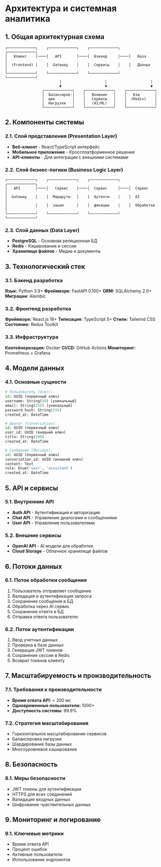 
# Архитектура и системная аналитика

## 1. Общая архитектурная схема
```
┌─────────────┐    ┌─────────────┐    ┌─────────────┐    ┌─────────────┐
│   Клиент    │────│   API       │────│  Бэкенд     │────│   База      │
│  (Frontend) │    │  Gateway    │    │  Сервисы    │    │   Данных    │
└─────────────┘    └─────────────┘    └─────────────┘    └─────────────┘
                         │                    │                    │
                         ▼                    ▼                    ▼
                 ┌─────────────┐    ┌─────────────┐    ┌─────────────┐
                 │  Балансиров-│    │   Внешние   │    │   Кэш       │
                 │  щик        │    │   Сервисы   │    │  (Redis)    │
                 │  Нагрузки   │    │   (AI/ML)   │    │             │
                 └─────────────┘    └─────────────┘    └─────────────┘
```

## 2. Компоненты системы

### 2.1. Слой представления (Presentation Layer)
- **Веб-клиент** - React/TypeScript интерфейс
- **Мобильное приложение** - Кроссплатформенное решение  
- **API-клиенты** - Для интеграции с внешними системами

### 2.2. Слой бизнес-логики (Business Logic Layer)
```
┌─────────────┐    ┌─────────────┐    ┌─────────────┐    ┌─────────────┐
│   API       │────│   Сервис    │────│  Сервис     │────│  Сервис     │
│  Gateway    │    │  Маршрути-  │    │  Аутенти-   │    │  AI         │
│             │    │  зации      │    │  фикации    │    │  Обработки  │
└─────────────┘    └─────────────┘    └─────────────┘    └─────────────┘
```

### 2.3. Слой данных (Data Layer)
- **PostgreSQL** - Основная реляционная БД
- **Redis** - Кэширование и сессии
- **Хранилище файлов** - Медиа и документы

## 3. Технологический стек

### 3.1. Бэкенд разработка
**Язык:** Python 3.9+
**Фреймворк:** FastAPI 0.100+
**ORM:** SQLAlchemy 2.0+
**Миграции:** Alembic

### 3.2. Фронтенд разработка  
**Фреймворк:** React.js 18+
**Типизация:** TypeScript 5+
**Стили:** Tailwind CSS
**Состояние:** Redux Toolkit

### 3.3. Инфраструктура
**Контейнеризация:** Docker
**CI/CD:** GitHub Actions
**Мониторинг:** Prometheus + Grafana

## 4. Модели данных

### 4.1. Основные сущности
```python
# Пользователь (User):
id: UUID (первичный ключ)
username: String(50) [уникальный]
email: String(255) [уникальный] 
password_hash: String(255)
created_at: DateTime

# Диалог (Conversation):
id: UUID (первичный ключ)
user_id: UUID (внешний ключ)
title: String(200)
created_at: DateTime

# Сообщение (Message):
id: UUID (первичный ключ) 
conversation_id: UUID (внешний ключ)
content: Text
role: Enum('user', 'assistant')
created_at: DateTime
```

## 5. API и сервисы

### 5.1. Внутренние API
- **Auth API** - Аутентификация и авторизация
- **Chat API** - Управление диалогами и сообщениями
- **User API** - Управление пользователями

### 5.2. Внешние сервисы
- **OpenAI API** - AI модели для обработки
- **Cloud Storage** - Облачное хранилище файлов

## 6. Потоки данных

### 6.1. Поток обработки сообщения
1. Пользователь отправляет сообщение
2. Валидация и аутентификация запроса
3. Сохранение сообщения в БД
4. Обработка через AI сервис
5. Сохранение ответа в БД
6. Отправка ответа пользователю

### 6.2. Поток аутентификации
1. Ввод учетных данных
2. Проверка в базе данных
3. Генерация JWT токенов
4. Сохранение сессии в Redis
5. Возврат токенов клиенту

## 7. Масштабируемость и производительность

### 7.1. Требования к производительности
- **Время ответа API:** < 200 мс
- **Одновременные пользователи:** 1000+
- **Доступность системы:** 99.9%

### 7.2. Стратегия масштабирования
- Горизонтальное масштабирование сервисов
- Балансировка нагрузки
- Шардирование базы данных
- Многоуровневое кэширование

## 8. Безопасность

### 8.1. Меры безопасности
- JWT токены для аутентификации
- HTTPS для всех соединений
- Валидация входных данных
- Шифрование чувствительных данных

## 9. Мониторинг и логирование

### 9.1. Ключевые метрики
- Время ответа API
- Процент ошибок
- Активные пользователи
- Использование эндпоинтов
